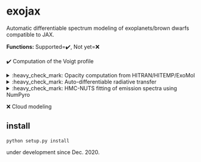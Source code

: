 # exojax

Automatic differentiable spectrum modeling of exoplanets/brown dwarfs compatible to JAX.

**Functions:** Supported=:heavy_check_mark:,  Not yet=:x: 

:heavy_check_mark: Computation of the Voigt profile

<details><summary> :heavy_check_mark:  Opacity computation from HITRAN/HITEMP/ExoMol</summary><img src="https://github.com/HajimeKawahara/exojax/blob/develop/documents/figures/plottau.png" Titie="exojax" Width=850px> </details>

<details><summary> :heavy_check_mark:  Auto-differentiable radiative transfer</summary> <img src="https://github.com/HajimeKawahara/exojax/blob/develop/documents/exojax.png" Titie="exojax" Width=850px> </details>

<details><summary> :heavy_check_mark: HMC-NUTS fitting of emission spectra using NumPyro</summary></details>

:x: Cloud modeling



## install

```
python setup.py install
```

under development since Dec. 2020.
